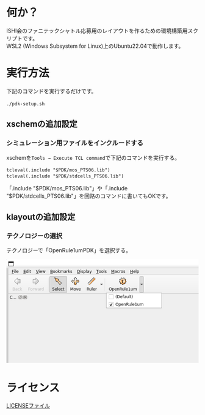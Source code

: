 # 何か？
ISHI会のファニテックシャトル応募用のレイアウトを作るための環境構築用スクリプトです。  
WSL2 (Windows Subsystem for Linux)上のUbuntu22.04で動作します。  

# 実行方法
下記のコマンドを実行するだけです。  

`./pdk-setup.sh`

## xschemの追加設定
### シミュレーション用ファイルをインクルードする
xschemを`Tools → Execute TCL command`で下記のコマンドを実行する。  

```
tcleval(.include "$PDK/mos_PTS06.lib")
tcleval(.include "$PDK/stdcells_PTS06.lib")
```

「.include "$PDK/mos_PTS06.lib"」や「.include "$PDK/stdcells_PTS06.lib"」を回路のコマンドに書いてもOKです。  


## klayoutの追加設定
### テクノロジーの選択
テクノロジーで「OpenRule1umPDK」を選択する。

![テクノロジーの選択](./images/klayout_tech.png)


# ライセンス
[LICENSEファイル](LICENSE)
